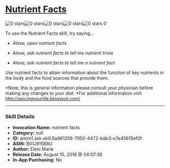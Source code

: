 # [Nutrient Facts](http://alexa.amazon.com/#skills/amzn1.ask.skill.6a961256-7950-4472-bdb3-e7e45615ef0f)
![0 stars](../../images/ic_star_border_black_18dp_1x.png)![0 stars](../../images/ic_star_border_black_18dp_1x.png)![0 stars](../../images/ic_star_border_black_18dp_1x.png)![0 stars](../../images/ic_star_border_black_18dp_1x.png)![0 stars](../../images/ic_star_border_black_18dp_1x.png) 0

To use the Nutrient Facts skill, try saying...

* *Alexa, open nutrient facts*

* *Alexa, ask nutrient facts to tell me nutrient trivia*

* *Alexa, ask nutrient facts to tell me a nutrient fact*

Use nutrient facts to attain information about the function of key nutrients in the body and the food sources that provide them.

*Note, this is general information please consult your physician before making any changes to your diet.
*For additional information visit http://spicingyourlife.blogspot.com/

***

### Skill Details

* **Invocation Name:** nutrient facts
* **Category:** null
* **ID:** amzn1.ask.skill.6a961256-7950-4472-bdb3-e7e45615ef0f
* **ASIN:** B01J915R8U
* **Author:** Eleni Marie
* **Release Date:** August 10, 2016 @ 04:07:36
* **In-App Purchasing:** No

